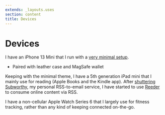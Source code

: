 ```yaml
---
extends: _layouts.uses
section: content
title: Devices
---
```

# Devices

I have an iPhone 13 Mini that I run with a [very minimal setup](/going-light-with-my-phone).
- Paired with leather case and MagSafe wallet

Keeping with the minimal theme, I have a 5th generation iPad mini that I mainly use for reading (Apple Books and the Kindle app). After [shuttering Subworthy](/calling-time-on-subworthy/), my personal RSS-to-email service, I have started to use [Reeder](https://reederapp.com) to consume online content via RSS.

I have a non-cellular Apple Watch Series 6 that I largely use for fitness tracking, rather than any kind of keeping connected on-the-go.
